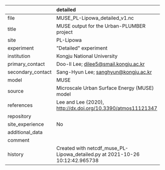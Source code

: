 |                   | detailed                                                                     |
|:------------------|:-----------------------------------------------------------------------------|
| file              | MUSE_PL-Lipowa_detailed_v1.nc                                                |
| title             | MUSE output for the Urban-PLUMBER project                                    |
| site              | PL-Lipowa                                                                    |
| experiment        | "Detailed" experiment                                                        |
| institution       | Kongju National University                                                   |
| primary_contact   | Doo-Il Lee; dilee5@smail.kongju.ac.kr                                        |
| secondary_contact | Sang-Hyun Lee; sanghyun@kongju.ac.kr                                         |
| model             | MUSE                                                                         |
| source            | Microscale Urban Surface Energy (MUSE) model                                 |
| references        | Lee and Lee (2020), http://dx.doi.org/10.3390/atmos11121347                  |
| repository        |                                                                              |
| site_experience   | No                                                                           |
| additional_data   |                                                                              |
| comment           |                                                                              |
| history           | Created with netcdf_muse_PL-Lipowa_detailed.py at 2021-10-26 10:12:42.965738 |
